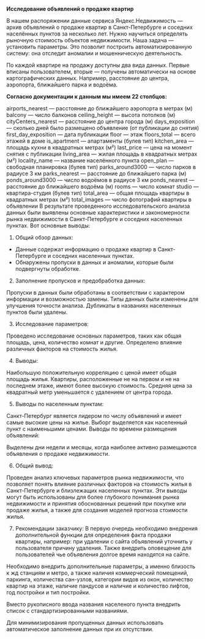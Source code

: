 **Исследование объявлений о продаже квартир**


В нашем распоряжении данные сервиса Яндекс.Недвижимость — архив объявлений о продаже квартир в Санкт-Петербурге и соседних населённых пунктов за несколько лет. Нужно научиться определять рыночную стоимость объектов недвижимости. Наша задача — установить параметры. Это позволит построить автоматизированную систему: она отследит аномалии и мошенническую деятельность.

По каждой квартире на продажу доступны два вида данных. Первые вписаны пользователем, вторые — получены автоматически на основе картографических данных. Например, расстояние до центра, аэропорта, ближайшего парка и водоёма.

**Согласно документации к данным мы имеем 22 столбцов:**

airports_nearest — расстояние до ближайшего аэропорта в метрах (м)
balcony — число балконов
ceiling_height — высота потолков (м)
cityCenters_nearest — расстояние до центра города (м)
days_exposition — сколько дней было размещено объявление (от публикации до снятия)
first_day_exposition — дата публикации
floor — этаж
floors_total — всего этажей в доме
is_apartment — апартаменты (булев тип)
kitchen_area — площадь кухни в квадратных метрах (м²)
last_price — цена на момент снятия с публикации
living_area — жилая площадь в квадратных метрах (м²)
locality_name — название населённого пункта
open_plan — свободная планировка (булев тип)
parks_around3000 — число парков в радиусе 3 км
parks_nearest — расстояние до ближайшего парка (м)
ponds_around3000 — число водоёмов в радиусе 3 км
ponds_nearest — расстояние до ближайшего водоёма (м)
rooms — число комнат
studio — квартира-студия (булев тип)
total_area — общая площадь квартиры в квадратных метрах (м²)
total_images — число фотографий квартиры в объявлении
В результате проведенного исследовательского анализа данных были выявлены основные характеристики и закономерности рынка недвижимости в Санкт-Петербурге и соседних населенных пунктах. Вот основные выводы:

1. Общий обзор данных:

- Данные содержат информацию о продаже квартир в Санкт-Петербурге и соседних населенных пунктах.
- Обнаружены пропуски в данных и аномалии, которые были подвергнуты обработке.
  
2. Заполнение пропусков и предобработка данных:

Пропуски в данных были обработаны в соответствии с характером информации и возможностью замены.
Типы данных были изменены для улучшения точности анализа.
Дубликаты в названиях населенных пунктов были удалены.

3. Исследование параметров:

Проведено исследование основных параметров, таких как общая площадь, цена, количество комнат и другие.
Определено влияние различных факторов на стоимость жилья.

4. Выводы:

Наибольшую положительную корреляцию с ценой имеет общая площадь жилья.
Квартиры, расположенные не на первом и не на последнем этаже, имеют более высокую стоимость.
Средняя цена за квадратный метр уменьшается с удалением от центра города.

5. Выводы по населенным пунктам:

Санкт-Петербург является лидером по числу объявлений и имеет самые высокие цены на жилье.
Выборг выделяется как населенный пункт с наименьшими ценами.
Выводы по времени размещения объявлений:

Выделены дни недели и месяцы, когда наиболее активно размещаются объявления о продаже недвижимости.

6. Общий вывод:

Проведен анализ ключевых параметров рынка недвижимости, что позволяет понять влияние различных факторов на стоимость жилья в Санкт-Петербурге и близлежащих населенных пунктах.
Эти выводы могут быть использованы для более глубокого понимания рынка недвижимости и принятия обоснованных решений при покупке или продаже жилья, а также для создания моделей прогноза стоимости жилья.

7. Рекомендации заказчику: В первую очередь необходимо внедрения дополнительной функции для определения факта продажи квартиры, например: при удалении с сайта объявлений уточнить у пользователя причину удаления. Также внедрить оповещение для пользователей чье объявления долгое время находятся на сайте.

Необходимо внедрить дополнительные параметры, а именно близость к жд станциям и метро, а также наличия коммерческий помещений, паркинга, количества сан-узлов, категории видов из окон, количество квартир на этаже, наличие пандусов и наличие и количество лифтов, год постройки и тип постройки.

Вместо рукописного ввода названия населеного пункта внедрить список с стандартизированными названиями.

Для минимизирования пропущенных данных использовать автоматическое заполнение данных при их отсутствии.
